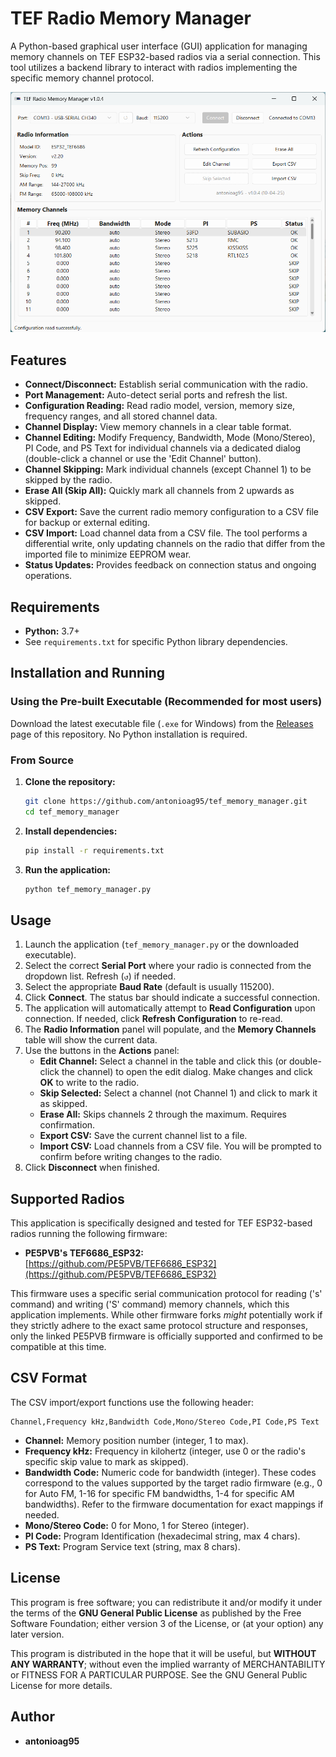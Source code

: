 # TEF Radio Memory Manager

A Python-based graphical user interface (GUI) application for managing memory channels on TEF ESP32-based radios via a serial connection. This tool utilizes a backend library to interact with radios implementing the specific memory channel protocol.

<p align="center">
  <img src="tef_radio_manager_screenshot.png" width="600" title="GUI Screenshot">
</p>

## Features

*   **Connect/Disconnect:** Establish serial communication with the radio.
*   **Port Management:** Auto-detect serial ports and refresh the list.
*   **Configuration Reading:** Read radio model, version, memory size, frequency ranges, and all stored channel data.
*   **Channel Display:** View memory channels in a clear table format.
*   **Channel Editing:** Modify Frequency, Bandwidth, Mode (Mono/Stereo), PI Code, and PS Text for individual channels via a dedicated dialog (double-click a channel or use the 'Edit Channel' button).
*   **Channel Skipping:** Mark individual channels (except Channel 1) to be skipped by the radio.
*   **Erase All (Skip All):** Quickly mark all channels from 2 upwards as skipped.
*   **CSV Export:** Save the current radio memory configuration to a CSV file for backup or external editing.
*   **CSV Import:** Load channel data from a CSV file. The tool performs a differential write, only updating channels on the radio that differ from the imported file to minimize EEPROM wear.
*   **Status Updates:** Provides feedback on connection status and ongoing operations.

## Requirements

*   **Python:** 3.7+
*   See `requirements.txt` for specific Python library dependencies.

## Installation and Running

### Using the Pre-built Executable (Recommended for most users)

Download the latest executable file (`.exe` for Windows) from the [Releases](https://github.com/antonioag95/tef_memory_manager/releases) page of this repository. No Python installation is required.

### From Source

1.  **Clone the repository:**
    ```bash
    git clone https://github.com/antonioag95/tef_memory_manager.git
    cd tef_memory_manager
    ```
2.  **Install dependencies:**
    ```bash
    pip install -r requirements.txt
    ```
3.  **Run the application:**
    ```bash
    python tef_memory_manager.py
    ```

## Usage

1.  Launch the application (`tef_memory_manager.py` or the downloaded executable).
2.  Select the correct **Serial Port** where your radio is connected from the dropdown list. Refresh (`↺`) if needed.
3.  Select the appropriate **Baud Rate** (default is usually 115200).
4.  Click **Connect**. The status bar should indicate a successful connection.
5.  The application will automatically attempt to **Read Configuration** upon connection. If needed, click **Refresh Configuration** to re-read.
6.  The **Radio Information** panel will populate, and the **Memory Channels** table will show the current data.
7.  Use the buttons in the **Actions** panel:
    *   **Edit Channel:** Select a channel in the table and click this (or double-click the channel) to open the edit dialog. Make changes and click **OK** to write to the radio.
    *   **Skip Selected:** Select a channel (not Channel 1) and click to mark it as skipped.
    *   **Erase All:** Skips channels 2 through the maximum. Requires confirmation.
    *   **Export CSV:** Save the current channel list to a file.
    *   **Import CSV:** Load channels from a CSV file. You will be prompted to confirm before writing changes to the radio.
8.  Click **Disconnect** when finished.

## Supported Radios

This application is specifically designed and tested for TEF ESP32-based radios running the following firmware:

*   **PE5PVB's TEF6686_ESP32:** [https://github.com/PE5PVB/TEF6686_ESP32](https://github.com/PE5PVB/TEF6686_ESP32)

This firmware uses a specific serial communication protocol for reading ('s' command) and writing ('S' command) memory channels, which this application implements. While other firmware forks *might* potentially work if they strictly adhere to the exact same protocol structure and responses, only the linked PE5PVB firmware is officially supported and confirmed to be compatible at this time.

## CSV Format

The CSV import/export functions use the following header:

```csv
Channel,Frequency kHz,Bandwidth Code,Mono/Stereo Code,PI Code,PS Text
```

*   **Channel:** Memory position number (integer, 1 to max).
*   **Frequency kHz:** Frequency in kilohertz (integer, use 0 or the radio's specific skip value to mark as skipped).
*   **Bandwidth Code:** Numeric code for bandwidth (integer). These codes correspond to the values supported by the target radio firmware (e.g., 0 for Auto FM, 1-16 for specific FM bandwidths, 1-4 for specific AM bandwidths). Refer to the firmware documentation for exact mappings if needed.
*   **Mono/Stereo Code:** 0 for Mono, 1 for Stereo (integer).
*   **PI Code:** Program Identification (hexadecimal string, max 4 chars).
*   **PS Text:** Program Service text (string, max 8 chars).

## License

This program is free software; you can redistribute it and/or modify it under the terms of the **GNU General Public License** as published by the Free Software Foundation; either version 3 of the License, or (at your option) any later version.

This program is distributed in the hope that it will be useful, but **WITHOUT ANY WARRANTY**; without even the implied warranty of MERCHANTABILITY or FITNESS FOR A PARTICULAR PURPOSE. See the GNU General Public License for more details.

## Author

*   **antonioag95**
